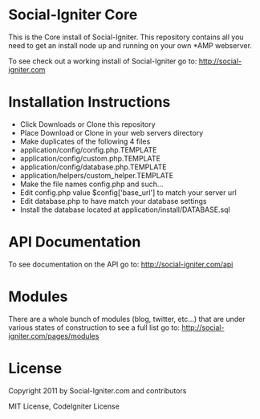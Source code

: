 Social-Igniter Core
===================

This is the Core install of Social-Igniter. This repository contains all you need to get an install node up and running on your own *AMP webserver.

To see check out a working install of Social-Igniter go to: http://social-igniter.com

Installation Instructions
=========================

* Click Downloads or Clone this repository
* Place Download or Clone in your web servers directory 
* Make duplicates of the following 4 files
* application/config/config.php.TEMPLATE
* application/config/custom.php.TEMPLATE
* application/config/database.php.TEMPLATE
* application/helpers/custom_helper.TEMPLATE
* Make the file names config.php and such...
* Edit config.php value $config['base_url'] to match your server url
* Edit database.php to have match your database settings
* Install the database located at application/install/DATABASE.sql

API Documentation
================

To see documentation on the API go to: http://social-igniter.com/api

Modules
=======

There are a whole bunch of modules (blog, twitter, etc...) that are under various states of construction to see a full list go to: http://social-igniter.com/pages/modules

License
=======

Copyright 2011 by Social-Igniter.com and contributors

MIT License, CodeIgniter License